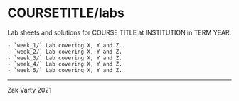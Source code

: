 # COURSETITLE/labs

Lab sheets and solutions for COURSE TITLE at INSTITUTION in TERM YEAR. 

	- `week_1/` Lab covering X, Y and Z.
	- `week_2/` Lab covering X, Y and Z.
	- `week_3/` Lab covering X, Y and Z.
	- `week_4/` Lab covering X, Y and Z.
	- `week_5/` Lab covering X, Y and Z.
	
_______
Zak Varty 2021